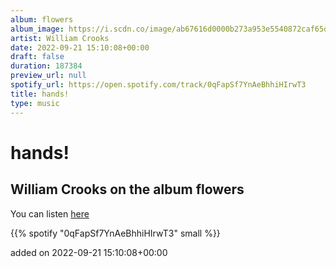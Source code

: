 ```yaml
---
album: flowers
album_image: https://i.scdn.co/image/ab67616d0000b273a953e5540872caf65daa8a54
artist: William Crooks
date: 2022-09-21 15:10:08+00:00
draft: false
duration: 187384
preview_url: null
spotify_url: https://open.spotify.com/track/0qFapSf7YnAeBhhiHIrwT3
title: hands!
type: music
---
```



# hands!

## William Crooks on the album flowers

You can listen [here](https://open.spotify.com/track/0qFapSf7YnAeBhhiHIrwT3)

{{% spotify "0qFapSf7YnAeBhhiHIrwT3" small %}}

added on 2022-09-21 15:10:08+00:00